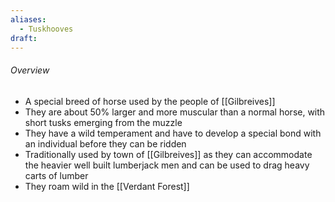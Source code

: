 ```yaml
---
aliases:
  - Tuskhooves
draft:
---
```

###### Overview
- A special breed of horse used by the people of [[Gilbreives]]
- They are about 50% larger and more muscular than a normal horse, with short tusks emerging from the muzzle
- They have a wild temperament and have to develop a special bond with an individual before they can be ridden
- Traditionally used by town of [[Gilbreives]] as they can accommodate the heavier well built lumberjack men and can be used to drag heavy carts of lumber
- They roam wild in the [[Verdant Forest]]